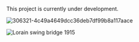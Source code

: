 This project is currently under development.

![306321-4c49a4649dcc36deb7df99b8a117aace](https://github.com/user-attachments/assets/f540a9be-866a-4dfd-8ef6-7216b7b3cff2)

![Lorain swing bridge 1915](https://github.com/user-attachments/assets/b6610bd6-2019-4389-9372-6b83a542f394)



